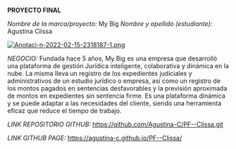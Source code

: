 **PROYECTO FINAL**

*Nombre de la marca/proyecto:* My Big 
*Nombre y apellido (estudiante):* Agustina Clissa

[![Anotaci-n-2022-02-15-2318187-1.png](https://i.postimg.cc/mDZYqDHt/Anotaci-n-2022-02-15-2318187-1.png)](https://postimg.cc/HJK88T3g)

*NEGOCIO:*
Fundada hace 5 años, My Big es una empresa que desarrolló una plataforma de gestión Jurídica inteligente, colaborativa y dinámica en la nube. 
La misma lleva un registro de los expedientes judiciales y administrativos de un estudio jurídico o empresa, así como un registro de los montos pagados en sentencias desfavorables y la previsión aproximada de montos en expedientes sin sentencia firme. Es una plataforma dinámica y se puede adaptar a las necesidades del cliente, siendo una herramienta eficaz que reduce el tiempo de trabajo.


*LINK REPOSITORIO GITHUB:*
https://github.com/Agustina-C/PF--Clissa.git

*LINK GITHUB PAGE:*
https://agustina-c.github.io/PF--Clissa/
